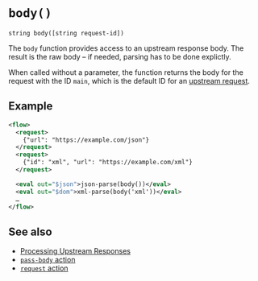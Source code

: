 # `body()`

```
string body([string request-id])

```

The `body` function provides access to an upstream response body. The result is
the raw body – if needed, parsing has to be done explictly.

When called without a parameter, the function returns the body for the request
with the ID `main`, which is the default ID for an [upstream request](/reference/actions/request.md).


## Example

```xml
<flow>
  <request>
    {"url": "https://example.com/json"}
  </request>
  <request>
    {"id": "xml", "url": "https://example.com/xml"}
  </request>

  <eval out="$json">json-parse(body())</eval>
  <eval out="$dom">xml-parse(body('xml'))</eval>
  …
</flow>
```

## See also

* [Processing Upstream Responses](/cookbook/upstream-response.md)
* [`pass-body` action](/reference/actions/pass-body.md)
* [`request` action](/reference/actions/request.md)
